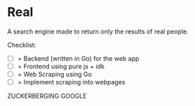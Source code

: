 # Real
A search engine made to return only the results of real people. 


Checklist:
- [ ] = Backend (written in Go) for the web app
- [ ] = Frontend using pure js + idk
- [ ] = Web Scraping using Go
- [ ] = Implement scraping into webpages

ZUCKERBERGING GOOGLE
